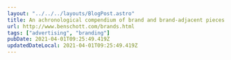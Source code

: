 ```yaml
---
layout: "../../../layouts/BlogPost.astro"
title: An achronological compendium of brand and brand-adjacent pieces
url: http://www.benschott.com/brands.html
tags: ["advertising", "branding"]
pubDate: 2021-04-01T09:25:49.419Z
updatedDateLocal: 2021-04-01T09:25:49.419Z
---
```

